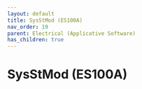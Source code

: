 ```yaml
---
layout: default
title: SysStMod (ES100A)
nav_order: 19
parent: Electrical (Applicative Software)
has_children: true
---
```

# SysStMod (ES100A)
